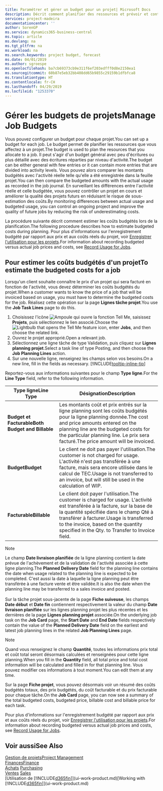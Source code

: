 ```yaml
---
title: Paramétrer et gérer un budget pour un projet| Microsoft Docs
description: Décrit comment planifier des ressources et prévoir et contrôler les coûts d'un projet en définissant un budget pour chaque projet.
services: project-madeira
documentationcenter: ''
author: SorenGP
ms.service: dynamics365-business-central
ms.topic: article
ms.devlang: na
ms.tgt_pltfrm: na
ms.workload: na
ms.search.keywords: project budget, forecast
ms.date: 04/01/2019
ms.author: sgroespe
ms.openlocfilehash: ba7cb69373cb9e311f6ef203edfff0d8e2150ea1
ms.sourcegitcommit: 60b87e5eb32bb408dd65b9855c29159b1dfbfca8
ms.translationtype: HT
ms.contentlocale: fr-CH
ms.lasthandoff: 04/29/2019
ms.locfileid: "1253370"
---
```

# <a name="manage-job-budgets"></a><span data-ttu-id="8e545-103">Gérer les budgets de projets</span><span class="sxs-lookup"><span data-stu-id="8e545-103">Manage Job Budgets</span></span>
<span data-ttu-id="8e545-104">Vous pouvez configurer un budget pour chaque projet.</span><span class="sxs-lookup"><span data-stu-id="8e545-104">You can set up a budget for each job.</span></span> <span data-ttu-id="8e545-105">Le budget permet de planifier les ressources que vous affectez à un projet.</span><span class="sxs-lookup"><span data-stu-id="8e545-105">The budget is used to plan the resources that you allocate to a job.</span></span> <span data-ttu-id="8e545-106">Il peut s'agir d'un budget général avec peu d'écritures ou plus détaillé avec des écritures réparties par niveau d'activité.</span><span class="sxs-lookup"><span data-stu-id="8e545-106">The budget can be either general with few entries or it can contain more entries that are divided into activity levels.</span></span> <span data-ttu-id="8e545-107">Vous pouvez alors comparer les montants budgétés avec l'activité réelle telle qu'elle a été enregistrée dans la feuille projet.</span><span class="sxs-lookup"><span data-stu-id="8e545-107">You can then compare the budgeted amounts with the actual usage as recorded in the job journal.</span></span> <span data-ttu-id="8e545-108">En surveillant les différences entre l'activité réelle et celle budgétée, vous pouvez contrôler un projet en cours et améliorer la qualité des projets futurs en réduisant le risque de sous-estimation des coûts.</span><span class="sxs-lookup"><span data-stu-id="8e545-108">By monitoring differences between actual usage and budgeted usage, you can control an ongoing project and improve the quality of future jobs by reducing the risk of underestimating costs.</span></span>

<span data-ttu-id="8e545-109">La procédure suivante décrit comment estimer les coûts budgétés lors de la planification.</span><span class="sxs-lookup"><span data-stu-id="8e545-109">The following procedure describes how to estimate budgeted costs during planning.</span></span> <span data-ttu-id="8e545-110">Pour plus d'informations sur l'enregistrement budgété par rapport aux prix et aux coûts réels du projet, voir [Enregistrer l'utilisation pour les projets](projects-how-record-job-usage.md).</span><span class="sxs-lookup"><span data-stu-id="8e545-110">For information about recording budgeted versus actual job prices and costs, see [Record Usage for Jobs](projects-how-record-job-usage.md).</span></span>  

## <a name="JobBudgetCosts"></a> <span data-ttu-id="8e545-111">Pour estimer les coûts budgétés d'un projet</span><span class="sxs-lookup"><span data-stu-id="8e545-111">To estimate the budgeted costs for a job</span></span>
<span data-ttu-id="8e545-112">Lorsqu'un client souhaite connaître le prix d'un projet qui sera facturé en fonction de l'activité, vous devez déterminer les coûts budgétés du projet.</span><span class="sxs-lookup"><span data-stu-id="8e545-112">When a customer wants to know the price of a job that will be invoiced based on usage, you must have to determine the budgeted costs for the job.</span></span> <span data-ttu-id="8e545-113">Réalisez cette opération sur la page **Lignes tâche projet**.</span><span class="sxs-lookup"><span data-stu-id="8e545-113">You use the **Job Task Lines** page to do this.</span></span>

1. <span data-ttu-id="8e545-114">Choisissez l'icône ![Ampoule qui ouvre la fonction Tell Me](media/ui-search/search_small.png "Dites-moi ce que vous voulez faire"), saisissez **Projets**, puis sélectionnez le lien associé.</span><span class="sxs-lookup"><span data-stu-id="8e545-114">Choose the ![Lightbulb that opens the Tell Me feature](media/ui-search/search_small.png "Tell me what you want to do") icon, enter **Jobs**, and then choose the related link.</span></span>  
2. <span data-ttu-id="8e545-115">Ouvrez le projet approprié.</span><span class="sxs-lookup"><span data-stu-id="8e545-115">Open a relevant job.</span></span>
3. <span data-ttu-id="8e545-116">Sélectionnez une ligne tâche de type Validation, puis cliquez sur **Lignes planning projet**.</span><span class="sxs-lookup"><span data-stu-id="8e545-116">Select a task line of type Posting, and then choose the **Job Planning Lines** action.</span></span>
4. <span data-ttu-id="8e545-117">Sur une nouvelle ligne, renseignez les champs selon vos besoins.</span><span class="sxs-lookup"><span data-stu-id="8e545-117">On a new line, fill in the fields as necessary.</span></span> [!INCLUDE[tooltip-inline-tip](includes/tooltip-inline-tip_md.md)]   

<span data-ttu-id="8e545-118">Reportez-vous aux informations suivantes pour le champ **Type ligne**.</span><span class="sxs-lookup"><span data-stu-id="8e545-118">For the **Line Type** field, refer to the following information.</span></span>  

| <span data-ttu-id="8e545-119">Type ligne</span><span class="sxs-lookup"><span data-stu-id="8e545-119">Line Type</span></span> | <span data-ttu-id="8e545-120">Désignation</span><span class="sxs-lookup"><span data-stu-id="8e545-120">Description</span></span> |
| --- | --- |
| <span data-ttu-id="8e545-121">**Budget et Facturable**</span><span class="sxs-lookup"><span data-stu-id="8e545-121">**Both Budget and Billable**</span></span> |<span data-ttu-id="8e545-122">Les montants coût et prix entrés sur la ligne planning sont les coûts budgétés pour la ligne planning donnée.</span><span class="sxs-lookup"><span data-stu-id="8e545-122">The cost and price amounts entered on the planning line are the budgeted costs for the particular planning line.</span></span> <span data-ttu-id="8e545-123">Le prix sera facturé.</span><span class="sxs-lookup"><span data-stu-id="8e545-123">The price amount will be invoiced.</span></span> |
| <span data-ttu-id="8e545-124">**Budget**</span><span class="sxs-lookup"><span data-stu-id="8e545-124">**Budget**</span></span> |<span data-ttu-id="8e545-125">Le client ne doit pas payer l'utilisation.</span><span class="sxs-lookup"><span data-stu-id="8e545-125">The customer is not charged for usage.</span></span> <span data-ttu-id="8e545-126">L'activité n'est pas transférée à une facture, mais sera encore utilisée dans le calcul de TEC.</span><span class="sxs-lookup"><span data-stu-id="8e545-126">Usage is not transferred to an invoice, but will still be used in the calculation of WIP.</span></span> |
| <span data-ttu-id="8e545-127">**Facturable**</span><span class="sxs-lookup"><span data-stu-id="8e545-127">**Billable**</span></span> |<span data-ttu-id="8e545-128">Le client doit payer l'utilisation.</span><span class="sxs-lookup"><span data-stu-id="8e545-128">The customer is charged for usage.</span></span> <span data-ttu-id="8e545-129">L'activité est transférée à la facture, sur la base de la quantité spécifiée dans le champ Qté à transférer à facturer.</span><span class="sxs-lookup"><span data-stu-id="8e545-129">Usage is transferred to the invoice, based on the quantity specified in the Qty. to Transfer to Invoice field.</span></span> |

> [!NOTE]  
> <span data-ttu-id="8e545-130">Le champ **Date livraison planifiée** de la ligne planning contient la date prévue de l'achèvement et de la validation de l'activité associée à cette ligne planning.</span><span class="sxs-lookup"><span data-stu-id="8e545-130">The **Planned Delivery Date** field for the planning line contains the date when usage related to the planning line is expected to be completed.</span></span> <span data-ttu-id="8e545-131">C'est aussi la date à laquelle la ligne planning peut être transférée à une facture vente et être validée.</span><span class="sxs-lookup"><span data-stu-id="8e545-131">It is also the date when the planning line may be transferred to a sales invoice and posted.</span></span> <br /><br /> <span data-ttu-id="8e545-132">Sur la tâche projet sous-jacente de la page **Fiche suiveuse**, les champs **Date début** et **Date fin** contiennent respectivement la valeur du champ **Date livraison planifiée** sur les lignes planning projet les plus récentes et les dernières de la page **Lignes planning projet** associée.</span><span class="sxs-lookup"><span data-stu-id="8e545-132">On the underlying job task on the **Job Card** page, the **Start Date** and **End Date** fields respectively contain the value of the **Planned Delivery Date** field on the earliest and latest job planning lines in the related **Job Planning Lines** page.</span></span>

> [!NOTE]  
>   <span data-ttu-id="8e545-133">Quand vous renseignez le champ **Quantité**, toutes les informations prix total et coût total seront désormais calculées et renseignées pour cette ligne planning.</span><span class="sxs-lookup"><span data-stu-id="8e545-133">When you fill in the **Quantity** field, all total price and total cost information will be calculated and filled in for that planning line.</span></span> <span data-ttu-id="8e545-134">Vous pouvez modifier ces informations à tout moment.</span><span class="sxs-lookup"><span data-stu-id="8e545-134">You can edit them at any time.</span></span>

<span data-ttu-id="8e545-135">Sur la page **Fiche projet**, vous pouvez désormais voir un résumé des coûts budgétés totaux, des prix budgétés, du coût facturable et du prix facturable pour chaque tâche.</span><span class="sxs-lookup"><span data-stu-id="8e545-135">On the **Job Card** page, you can now see a summary of the total budgeted costs, budgeted price, billable cost and billable price for each task.</span></span>

<span data-ttu-id="8e545-136">Pour plus d'informations sur l'enregistrement budgété par rapport aux prix et aux coûts réels du projet, voir [Enregistrer l'utilisation pour les projets](projects-how-record-job-usage.md).</span><span class="sxs-lookup"><span data-stu-id="8e545-136">For information about recording budgeted versus actual job prices and costs, see [Record Usage for Jobs](projects-how-record-job-usage.md).</span></span>

## <a name="see-also"></a><span data-ttu-id="8e545-137">Voir aussi</span><span class="sxs-lookup"><span data-stu-id="8e545-137">See Also</span></span>
[<span data-ttu-id="8e545-138">Gestion de projets</span><span class="sxs-lookup"><span data-stu-id="8e545-138">Project Management</span></span>](projects-manage-projects.md)  
[<span data-ttu-id="8e545-139">Finances</span><span class="sxs-lookup"><span data-stu-id="8e545-139">Finance</span></span>](finance.md)  
<span data-ttu-id="8e545-140">[Achats](purchasing-manage-purchasing.md)       </span><span class="sxs-lookup"><span data-stu-id="8e545-140">[Purchasing](purchasing-manage-purchasing.md)       </span></span>  
<span data-ttu-id="8e545-141">[Ventes](sales-manage-sales.md)    </span><span class="sxs-lookup"><span data-stu-id="8e545-141">[Sales](sales-manage-sales.md)    </span></span>  
<span data-ttu-id="8e545-142">[Utilisation de [!INCLUDE[d365fin](includes/d365fin_md.md)]](ui-work-product.md)</span><span class="sxs-lookup"><span data-stu-id="8e545-142">[Working with [!INCLUDE[d365fin](includes/d365fin_md.md)]](ui-work-product.md)</span></span>  
